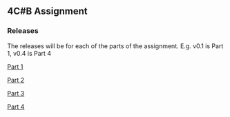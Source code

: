## 4C\#B Assignment

### Releases
The releases will be for each of the parts of the assignment.
E.g. v0.1 is Part 1, v0.4 is Part 4

[Part 1](https://github.com/JackHillman/4C-B-Assignment/archive/0.1.zip)

[Part 2](https://github.com/JackHillman/4C-B-Assignment/archive/0.2.zip)

[Part 3](https://github.com/JackHillman/4C-B-Assignment/archive/0.3.zip)

[Part 4](https://github.com/JackHillman/4C-B-Assignment/archive/0.4.zip)
